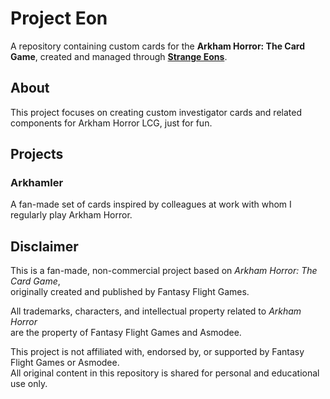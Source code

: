 # Project Eon

A repository containing custom cards for the **Arkham Horror: The Card Game**, created and managed through [**Strange Eons**](https://strangeeons.cgjennings.ca/).

## About

This project focuses on creating custom investigator cards and related components for Arkham Horror LCG, just for fun.

## Projects

### Arkhamler
A fan-made set of cards inspired by colleagues at work with whom I regularly play Arkham Horror.

## Disclaimer

This is a fan-made, non-commercial project based on *Arkham Horror: The Card Game*,  
originally created and published by Fantasy Flight Games.  

All trademarks, characters, and intellectual property related to *Arkham Horror*  
are the property of Fantasy Flight Games and Asmodee.  

This project is not affiliated with, endorsed by, or supported by Fantasy Flight Games or Asmodee.  
All original content in this repository is shared for personal and educational use only.
